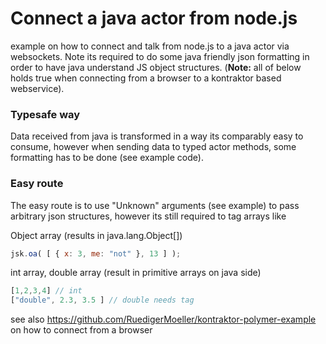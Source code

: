 
#  Connect a java actor from node.js

example on how to connect and talk from node.js to a java actor via websockets. Note its required to do some java friendly json formatting in order to have java understand JS object structures. (**Note:** all of below holds true when connecting from a browser to a kontraktor based webservice).

### Typesafe way

Data received from java is transformed in a way its comparably easy to consume, however when sending data to typed actor methods, some formatting has to be done (see example code).

### Easy route

The easy route is to use "Unknown" arguments (see example) to pass arbitrary json structures, however its still required to tag arrays like

Object array (results in java.lang.Object[])
```javascript
jsk.oa( [ { x: 3, me: "not" }, 13 ] );
```

int array, double array (result in primitive arrays on java side)
```javascript
[1,2,3,4] // int
["double", 2.3, 3.5 ] // double needs tag
```

see also https://github.com/RuedigerMoeller/kontraktor-polymer-example on how to connect from a browser
